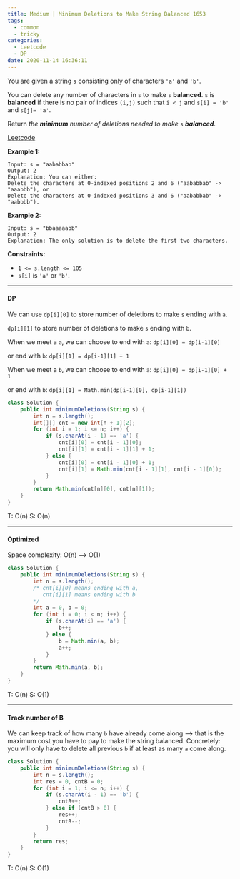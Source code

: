 ```yaml
---
title: Medium | Minimum Deletions to Make String Balanced 1653
tags:
  - common
  - tricky
categories:
  - Leetcode
  - DP
date: 2020-11-14 16:36:11
---
```


You are given a string `s` consisting only of characters `'a'` and `'b'`.

You can delete any number of characters in `s` to make `s` **balanced**. `s` is **balanced** if there is no pair of indices `(i,j)` such that `i < j` and `s[i] = 'b'` and `s[j]= 'a'`.

Return *the **minimum** number of deletions needed to make* `s` ***balanced***.

[Leetcode](https://leetcode.com/problems/minimum-deletions-to-make-string-balanced/)

<!--more-->

**Example 1:**

```
Input: s = "aababbab"
Output: 2
Explanation: You can either:
Delete the characters at 0-indexed positions 2 and 6 ("aababbab" -> "aaabbb"), or
Delete the characters at 0-indexed positions 3 and 6 ("aababbab" -> "aabbbb").
```

**Example 2:**

```
Input: s = "bbaaaaabb"
Output: 2
Explanation: The only solution is to delete the first two characters.
```

**Constraints:**

- `1 <= s.length <= 105`
- `s[i]` is `'a'` or `'b'`.

---

#### DP 

We can use `dp[i][0]` to store number of deletions to make `s` ending with `a`.

`dp[i][1]` to store number of deletions to make `s` ending with `b`.

When we meet a `a`, we can choose to end with `a`: `dp[i][0] = dp[i-1][0]` 

or end with `b`: `dp[i][1] = dp[i-1][1] + 1`

When we meet a `b`, we can choose to end with `a`: `dp[i][0] = dp[i-1][0] + 1`

or end with `b`: `dp[i][1] = Math.min(dp[i-1][0], dp[i-1][1])`

```java
class Solution {
    public int minimumDeletions(String s) {
        int n = s.length();
        int[][] cnt = new int[n + 1][2];
        for (int i = 1; i <= n; i++) {
            if (s.charAt(i - 1) == 'a') {
                cnt[i][0] = cnt[i - 1][0];
                cnt[i][1] = cnt[i - 1][1] + 1;
            } else {
                cnt[i][0] = cnt[i - 1][0] + 1;
                cnt[i][1] = Math.min(cnt[i - 1][1], cnt[i - 1][0]);
            }
        }
        return Math.min(cnt[n][0], cnt[n][1]);
    }
}
```

T: O(n)		S: O(n)

---

#### Optimized

Space complexity: O(n) —> O(1)

```java
class Solution {
    public int minimumDeletions(String s) {
        int n = s.length();
        /* cnt[i][0] means ending with a,  
           cnt[i][1] means ending with b
        */
        int a = 0, b = 0;
        for (int i = 0; i < n; i++) {
            if (s.charAt(i) == 'a') {
                b++;
            } else {
                b = Math.min(a, b);
                a++;
            }
        }
        return Math.min(a, b);
    }
}
```

T:  O(n)		S: O(1)

---

#### Track number of B

We can keep track of how many `b` have already come along --> that is the maximum cost you have to pay to make the string balanced. Concretely: you will only have to delete all previous `b` if at least as many `a` come along.

```java
class Solution {
    public int minimumDeletions(String s) {
        int n = s.length();
        int res = 0, cntB = 0;
        for (int i = 1; i <= n; i++) {
            if (s.charAt(i - 1) == 'b') {
                cntB++;
            } else if (cntB > 0) {
                res++;
                cntB--;
            }
        }
        return res;
    }
}
```

T: O(n)		S: O(1)

